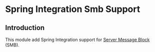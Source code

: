 Spring Integration Smb Support
==============================

## Introduction

This module add Spring Integration support for [Server Message Block][] (SMB).

[Server Message Block]: https://en.wikipedia.org/wiki/Server_Message_Block

